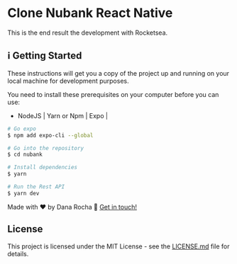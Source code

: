 <h1>
  Clone Nubank React Native
</h1>

This is the end result the development with Rocketsea.

## :information_source: Getting Started

These instructions will get you a copy of the project up and running on your local machine for development purposes.

You need to install these prerequisites on your computer before you can use:

- NodeJS | Yarn or Npm | Expo |

```bash
# Go expo
$ npm add expo-cli --global

# Go into the repository
$ cd nubank

# Install dependencies
$ yarn

# Run the Rest API
$ yarn dev

```

Made with ♥ by Dana Rocha :wave: [Get in touch!](https://www.linkedin.com/in/alissonhenri/)

## License

This project is licensed under the MIT License - see the <a href="" target="_blank">LICENSE.md</a> file for details.
